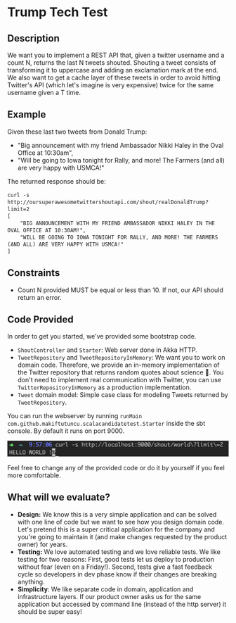 # Trump Tech Test 

## Description
We want you to implement a REST API that, given a twitter username and a count N, returns the last N tweets shouted. Shouting a tweet consists of transforming it to uppercase and adding an exclamation mark at the end. We also want to get a cache layer of these tweets in order to avoid hitting Twitter's API (which let's imagine is very expensive) twice for the same username given a T time.

## Example 

Given these last two tweets from Donald Trump:
- "Big announcement with my friend Ambassador Nikki Haley in the Oval Office at 10:30am",
- "Will be going to Iowa tonight for Rally, and more! The Farmers (and all) are very happy with USMCA!"

The returned response should be:
```
curl -s http://oursuperawesometwittershoutapi.com/shout/realDonaldTrump?limit=2
[
    "BIG ANNOUNCEMENT WITH MY FRIEND AMBASSADOR NIKKI HALEY IN THE OVAL OFFICE AT 10:30AM!",
    "WILL BE GOING TO IOWA TONIGHT FOR RALLY, AND MORE! THE FARMERS (AND ALL) ARE VERY HAPPY WITH USMCA!"
]
```

## Constraints 
- Count N provided MUST be equal or less than 10. If not, our API should return an error.

## Code Provided
In order to get you started, we've provided some bootstrap code.
- `ShoutController` and `Starter`: Web server done in Akka HTTP.
- `TweetRepository` and `TweetRepositoryInMemory`: We want you to work on domain code. Therefore, we provide an in-memory implementation of the Twitter repository that returns random quotes about science 🧐. You don't need to implement real communication with Twitter, you can use `TwitterRepositoryInMemory` as a production implementation.
- `Tweet` domain model: Simple case class for modeling Tweets returned by `TweetRepository`.

You can run the webserver by running `runMain com.github.makiftutuncu.scalacandidatetest.Starter` inside the sbt console. By default it runs on port 9000.

![hello-world](/doc/img/helloworld.png)

Feel free to change any of the provided code or do it by yourself if you feel more comfortable.

## What will we evaluate?
* **Design:** We know this is a very simple application and can be solved with one line of code but we want to see how you design domain code. Let's pretend this is a super critical application for the company and you're going to maintain it (and make changes requested by the product owner) for years.
* **Testing:** We love automated testing and we love reliable tests. We like testing for two reasons: First, good tests let us deploy to production without fear (even on a Friday!). Second, tests give a fast feedback cycle so developers in dev phase know if their changes are breaking anything.
* **Simplicity**: We like separate code in domain, application and infrastructure layers. If our product owner asks us for the same application but accessed by command line (instead of the http server) it should be super easy!

